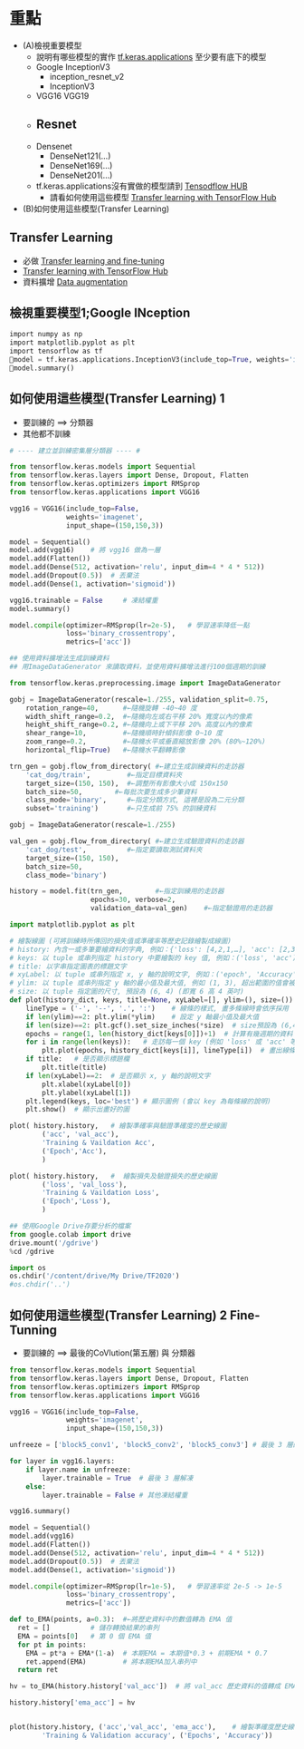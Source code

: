 # 重點
- (A)檢視重要模型
  - 說明有哪些模型的實作 [tf.keras.applications](https://www.tensorflow.org/api_docs/python/tf/keras/applications) 至少要有底下的模型
  - Google InceptionV3
    - inception_resnet_v2
    - InceptionV3 
  - VGG16  VGG19
  - Resnet
    - 
  - Densenet
    - DenseNet121(...)
    - DenseNet169(...)
    - DenseNet201(...)
  - tf.keras.applications沒有實做的模型請到 [Tensodflow HUB](https://www.tensorflow.org/hub)
    - 請看如何使用這些模型 [Transfer learning with TensorFlow Hub](https://www.tensorflow.org/tutorials/images/transfer_learning_with_hub)
- (B)如何使用這些模型(Transfer Learning)

## Transfer Learning
- 必做 [Transfer learning and fine-tuning](https://www.tensorflow.org/tutorials/images/transfer_learning)
- [Transfer learning with TensorFlow Hub](https://www.tensorflow.org/tutorials/images/transfer_learning_with_hub)
- 資料擴增 [Data augmentation](https://www.tensorflow.org/tutorials/images/data_augmentation)
## 檢視重要模型1;Google INception
```python
import numpy as np
import matplotlib.pyplot as plt
import tensorflow as tf
model = tf.keras.applications.InceptionV3(include_top=True, weights='imagenet')
model.summary()
```

## 如何使用這些模型(Transfer Learning) 1
- 要訓練的 ==>  分類器
- 其他都不訓練
```python
# ---- 建立並訓練密集層分類器 ---- #

from tensorflow.keras.models import Sequential
from tensorflow.keras.layers import Dense, Dropout, Flatten
from tensorflow.keras.optimizers import RMSprop
from tensorflow.keras.applications import VGG16

vgg16 = VGG16(include_top=False,
              weights='imagenet',
              input_shape=(150,150,3))

model = Sequential()
model.add(vgg16)    # 將 vgg16 做為一層
model.add(Flatten())
model.add(Dense(512, activation='relu', input_dim=4 * 4 * 512))
model.add(Dropout(0.5))  # 丟棄法
model.add(Dense(1, activation='sigmoid'))

vgg16.trainable = False     # 凍結權重
model.summary()

model.compile(optimizer=RMSprop(lr=2e-5),   # 學習速率降低一點
              loss='binary_crossentropy',
              metrics=['acc'])

## 使用資料擴增法生成訓練資料
## 用ImageDataGenerator 來讀取資料，並使用資料擴增法進行100個週期的訓練

from tensorflow.keras.preprocessing.image import ImageDataGenerator

gobj = ImageDataGenerator(rescale=1./255, validation_split=0.75,
    rotation_range=40,      #←隨機旋轉 -40~40 度
    width_shift_range=0.2,  #←隨機向左或右平移 20% 寬度以內的像素
    height_shift_range=0.2, #←隨機向上或下平移 20% 高度以內的像素
    shear_range=10,         #←隨機順時針傾斜影像 0~10 度
    zoom_range=0.2,         #←隨機水平或垂直縮放影像 20% (80%~120%)
    horizontal_flip=True)   #←隨機水平翻轉影像

trn_gen = gobj.flow_from_directory( #←建立生成訓練資料的走訪器
    'cat_dog/train',         #←指定目標資料夾
    target_size=(150, 150),  #←調整所有影像大小成 150x150
    batch_size=50,        #←每批次要生成多少筆資料
    class_mode='binary',     #←指定分類方式, 這裡是設為二元分類
    subset='training')       #←只生成前 75% 的訓練資料

gobj = ImageDataGenerator(rescale=1./255)

val_gen = gobj.flow_from_directory( #←建立生成驗證資料的走訪器
    'cat_dog/test',          #←指定要讀取測試資料夾
    target_size=(150, 150),
    batch_size=50,
    class_mode='binary')

history = model.fit(trn_gen,        #←指定訓練用的走訪器
                    epochs=30, verbose=2,
                    validation_data=val_gen)    #←指定驗證用的走訪器
```
```python
import matplotlib.pyplot as plt

# 繪製線圖 (可將訓練時所傳回的損失值或準確率等歷史記錄繪製成線圖)
# history: 內含一或多筆要繪資料的字典, 例如：{'loss': [4,2,1,…], 'acc': [2,3,5,…]}
# keys: 以 tuple 或串列指定 history 中要繪製的 key 值, 例如：('loss', 'acc')
# title: 以字串指定圖表的標題文字
# xyLabel: 以 tuple 或串列指定 x, y 軸的說明文字, 例如：('epoch', 'Accuracy')
# ylim: 以 tuple 或串列指定 y 軸的最小值及最大值, 例如 (1, 3), 超出範圍的值會被忽略
# size: 以 tuple 指定圖的尺寸, 預設為 (6, 4) (即寬 6 高 4 英吋)
def plot(history_dict, keys, title=None, xyLabel=[], ylim=(), size=()):
    lineType = ('-', '--', '.', ':')    # 線條的樣式, 畫多條線時會依序採用
    if len(ylim)==2: plt.ylim(*ylim)    # 設定 y 軸最小值及最大值
    if len(size)==2: plt.gcf().set_size_inches(*size)  # size預設為 (6,4)
    epochs = range(1, len(history_dict[keys[0]])+1)  # 計算有幾週期的資料
    for i in range(len(keys)):   # 走訪每一個 key (例如 'loss' 或 'acc' 等)
        plt.plot(epochs, history_dict[keys[i]], lineType[i])  # 畫出線條
    if title:   # 是否顯示標題欄
        plt.title(title)
    if len(xyLabel)==2:  # 是否顯示 x, y 軸的說明文字
        plt.xlabel(xyLabel[0])
        plt.ylabel(xyLabel[1])
    plt.legend(keys, loc='best') # 顯示圖例 (會以 key 為每條線的說明)
    plt.show()  # 顯示出畫好的圖
```
```python
plot( history.history,   # 繪製準確率與驗證準確度的歷史線圖
        ('acc', 'val_acc'),
        'Training & Vaildation Acc',
        ('Epoch','Acc'), 
        )     

plot( history.history,   #  繪製損失及驗證損失的歷史線圖
        ('loss', 'val_loss'),
        'Training & Vaildation Loss',
        ('Epoch','Loss'), 
        )
```
```python
## 使用Google Drive存要分析的檔案
from google.colab import drive
drive.mount('/gdrive')
%cd /gdrive

import os
os.chdir('/content/drive/My Drive/TF2020')
#os.chdir('..')
```
## 如何使用這些模型(Transfer Learning) 2 Fine-Tunning
- 要訓練的 ==> 最後的CoVlution(第五層) 與 分類器
```python
from tensorflow.keras.models import Sequential
from tensorflow.keras.layers import Dense, Dropout, Flatten
from tensorflow.keras.optimizers import RMSprop
from tensorflow.keras.applications import VGG16

vgg16 = VGG16(include_top=False,    
              weights='imagenet',
              input_shape=(150,150,3))

unfreeze = ['block5_conv1', 'block5_conv2', 'block5_conv3'] # 最後 3 層的名稱

for layer in vgg16.layers:
    if layer.name in unfreeze:
        layer.trainable = True  # 最後 3 層解凍
    else:
        layer.trainable = False # 其他凍結權重

vgg16.summary()

model = Sequential()
model.add(vgg16)    
model.add(Flatten())
model.add(Dense(512, activation='relu', input_dim=4 * 4 * 512))
model.add(Dropout(0.5))  # 丟棄法
model.add(Dense(1, activation='sigmoid'))

model.compile(optimizer=RMSprop(lr=1e-5),   # 學習速率從 2e-5 -> 1e-5
              loss='binary_crossentropy',
              metrics=['acc'])

def to_EMA(points, a=0.3):  #←將歷史資料中的數值轉為 EMA 值
  ret = []          # 儲存轉換結果的串列
  EMA = points[0]   # 第 0 個 EMA 值
  for pt in points:
    EMA = pt*a + EMA*(1-a)  # 本期EMA = 本期值*0.3 + 前期EMA * 0.7
    ret.append(EMA)         # 將本期EMA加入串列中
  return ret

hv = to_EMA(history.history['val_acc'])  # 將 val_acc 歷史資料的值轉成 EMA 值

history.history['ema_acc'] = hv


plot(history.history, ('acc','val_acc', 'ema_acc'),    # 繪製準確度歷史線圖
        'Training & Validation accuracy', ('Epochs', 'Accuracy'))


```
